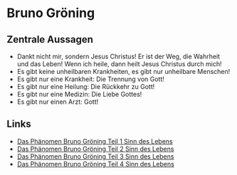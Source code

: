 # Bruno Gröning

## Zentrale Aussagen
* Dankt nicht mir, sondern Jesus Christus! Er ist der Weg, die Wahrheit und das Leben! Wenn ich heile, dann heilt Jesus Christus durch mich!
* Es gibt keine unheilbaren Krankheiten, es gibt nur unheilbare Menschen!
* Es gibt nur eine Krankheit: Die Trennung von Gott!
* Es gibt nur eine Heilung: Die Rückkehr zu Gott!
* Es gibt nur eine Medizin: Die Liebe Gottes!
* Es gibt nur einen Arzt: Gott!

## Links
* [Das Phänomen Bruno Gröning Teil 1 Sinn des Lebens](https://youtu.be/0UcktrqSp4A?si=MYesFnnT1b-wemuc)
* [Das Phänomen Bruno Gröning Teil 2 Sinn des Lebens](https://youtu.be/vMAVIxnPik4?si=8Sv_ro7YNhR40ieK)
* [Das Phänomen Bruno Gröning Teil 3 Sinn des Lebens](https://youtu.be/2UuFQR4alQA?si=Lf4bpyXd3j6JBRrA)
* [Das Phänomen Bruno Gröning Teil 4 Sinn des Lebens](https://youtu.be/496zF9Ur6Cs?si=p6S28WPywHsfTLZa)